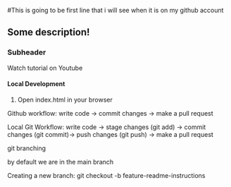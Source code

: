 #This is going to be first line that i will see when it is on my github account

## Some description!
### Subheader 

Watch tutorial on Youtube 

#### Local Development 

1. Open index.html in your browser


Github workflow: 
write code -> commit changes -> make a pull request 

Local Git Workflow: 
write code -> stage changes (git add) -> commit changes (git commit)-> push changes (git push) -> make a pull request 


git branching 

by default we are in the main branch 

Creating a new branch: 
git checkout -b feature-readme-instructions
